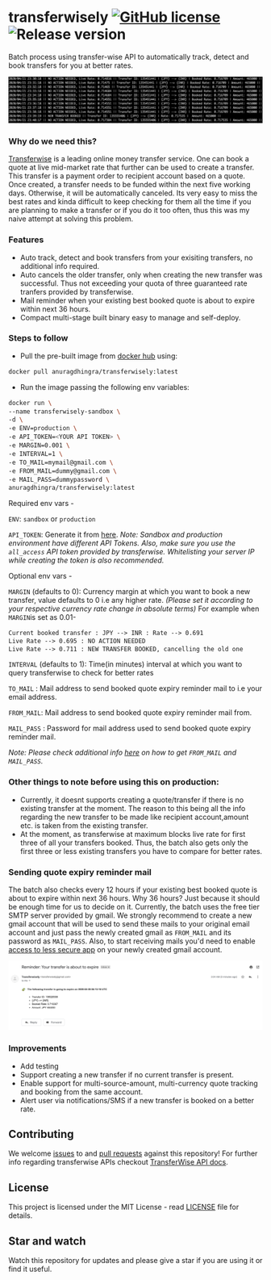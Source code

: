 # transferwisely [![GitHub license](https://img.shields.io/badge/license-MIT-blue.svg)](https://raw.githubusercontent.com/anuragdhingra/transferwisely/master/LICENSE) ![Release version](https://img.shields.io/github/v/release/anuragdhingra/transferwisely)
Batch process using transfer-wise API to automatically track, detect and book transfers for you at better rates.

![transferwisely-logs.png](transferwisely-logs.png)

### Why do we need this?
[Transferwise](https://transferwise.com/) is a leading online money transfer service. 
One can book a quote at live mid-market rate that further can be used to create a transfer. 
This transfer is a payment order to recipient account based on a quote. Once created, a transfer needs to be funded within the next five working days. Otherwise, it will be automatically canceled.
Its very easy to miss the best rates and kinda difficult to keep checking for them all the time if you are planning to make a transfer or if you do it too often, 
thus this was my naive attempt at solving this problem.

### Features
- Auto track, detect and book transfers from your exisiting transfers, no additional info required.
- Auto cancels the older transfer, only when creating the new transfer was successful. Thus not exceeding your quota of three guaranteed rate tranfers provided by transferwise.
- Mail reminder when your existing best booked quote is about to expire within next 36 hours.
- Compact multi-stage built binary easy to manage and self-deploy.


### Steps to follow
- Pull the pre-built image from [docker hub](https://hub.docker.com/r/anuragdhingra/transferwisely) using:

```bash
docker pull anuragdhingra/transferwisely:latest
```

- Run the image passing the following env variables:

```bash
docker run \
--name transferwisely-sandbox \
-d \
-e ENV=production \
-e API_TOKEN=<YOUR API TOKEN> \
-e MARGIN=0.001 \
-e INTERVAL=1 \
-e TO_MAIL=mymail@gmail.com \
-e FROM_MAIL=dummy@gmail.com \
-e MAIL_PASS=dummypassword \
anuragdhingra/transferwisely:latest
```

Required env vars -

`ENV`: `sandbox` or `production`

`API_TOKEN`: Generate it from [here](https://transferwise.com/help/19/transferwise-for-business/2958229/whats-a-personal-api-token-and-how-do-i-get-one).
_Note: Sandbox and production environment have different API Tokens. Also, make sure you use the `all_access` API token 
provided by transferwise. Whitelisting your server IP while creating the token is also recommended._

Optional env vars -

`MARGIN` (defaults to 0): Currency margin at which you want to book a new transfer, value defaults to 0 i.e 
any higher rate.
_(Please set it according to your respective currency rate change in absolute terms)_
For example when `MARGIN`is set as 0.01-
```
Current booked transfer : JPY --> INR : Rate --> 0.691
Live Rate --> 0.695 : NO ACTION NEEDED
Live Rate --> 0.711 : NEW TRANSFER BOOKED, cancelling the old one
```

`INTERVAL` (defaults to 1): Time(in minutes) interval at which you want to query transferwise to check for better rates

`TO_MAIL` : Mail address to send booked quote expiry reminder mail to i.e your email address. 

`FROM_MAIL`: Mail address to send booked quote expiry reminder mail from.

`MAIL_PASS` : Password for mail address used to send booked quote expiry reminder mail.

_Note: Please check additional info [here](#sending-quote-expiry-reminder-mail) on how to get `FROM_MAIL` and `MAIL_PASS`._

### Other things to note before using this on production:
- Currently, it doesnt supports creating a quote/transfer if there is no existing transfer at the moment. 
The reason to this being all the info regarding the new transfer to be made like recipient account,amount etc. 
is taken from the existing transfer.
- At the moment, as transferwise at maximum blocks live rate for first three of all your transfers booked.
Thus, the batch also gets only the first three or less existing transfers you have to compare for better rates.


### Sending quote expiry reminder mail
The batch also checks every 12 hours if your existing best booked quote is about to expire within next 36 hours.
Why 36 hours? Just because it should be enough time for us to decide on it.
Currently, the batch uses the free tier SMTP server provided by gmail. 
We strongly recommend to create a new gmail account that will be used to send these mails to your original email account 
and just pass the newly created gmail as `FROM_MAIL` and its password as `MAIL_PASS`. Also, to start 
receiving mails you'd need to enable [access to less secure app](https://support.google.com/a/answer/6260879?hl=en) 
on your newly created gmail account.

![transferwisely-reminder-mail-sample.png](transferwisely-reminder-mail-sample.png)


### Improvements
- Add testing
- Support creating a new transfer if no current transfer is present.
- Enable support for multi-source-amount, multi-currency quote tracking and booking from the same account.
- Alert user via notifications/SMS if a new transfer is booked on a better rate.

## Contributing
We welcome [issues](https://github.com/anuragdhingra/transferwisely/issues) to and [pull requests](https://github.com/anuragdhingra/transferwisely/pulls) against this repository! For further info regarding transferwise APIs checkout [TransferWise API docs](https://transferwise.github.io/api-docs-banks/#transferwise-for-banks-api).

## License
This project is licensed under the MIT License - read [LICENSE](LICENSE) file for details.

## Star and watch 
Watch this repository for updates and please give a star if you are using it or find it useful.
